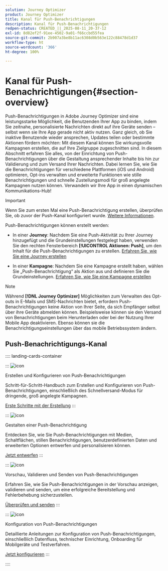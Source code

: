 ```yaml
---
solution: Journey Optimizer
product: Journey Optimizer
title: Kanal für Push-Benachrichtigungen
description: Kanal für Push-Benachrichtigungen
redpen-status: CREATED_||_2025-08-11_20-37-12
exl-id: 8d82ef2f-91ee-4502-9a01-f66ccbd55fea
source-git-commit: 2b907a3be8b11ac6308d0b563e122c88478d1d37
workflow-type: ht
source-wordcount: '366'
ht-degree: 100%

---
```


# Kanal für Push-Benachrichtigungen{#section-overview}

Push-Benachrichtigungen in Adobe Journey Optimizer sind eine leistungsstarke Möglichkeit, die Benutzenden Ihrer App zu binden, indem Sie zeitnahe, personalisierte Nachrichten direkt auf ihre Geräte senden – selbst wenn sie Ihre App gerade nicht aktiv nutzen. Ganz gleich, ob Sie inaktive Benutzende wieder ansprechen, Updates teilen oder bestimmte Aktionen fördern möchten: Mit diesem Kanal können Sie wirkungsvolle Kampagnen erstellen, die auf Ihre Zielgruppe zugeschnitten sind. In diesem Abschnitt erfahren Sie alles, von der Einrichtung von Push-Benachrichtigungen über die Gestaltung ansprechender Inhalte bis hin zur Validierung und zum Versand Ihrer Nachrichten. Dabei lernen Sie, wie Sie die Benachrichtigungen für verschiedene Plattformen (iOS und Android) optimieren, Opt-ins verwalten und erweiterte Funktionen wie stille Benachrichtigungen und schnelle Zustellungsmodi für groß angelegte Kampagnen nutzen können. Verwandeln wir Ihre App in einen dynamischen Kommunikations-Hub!

>[!IMPORTANT]
>
>Wenn Sie zum ersten Mal eine Push-Benachrichtigung erstellen, überprüfen Sie, ob zuvor der Push-Kanal konfiguriert wurde. [Weitere Informationen](../using/push/push-configuration.md).


Push-Benachrichtigungen können erstellt werden:

* In einer **Journey**: Nachdem Sie eine Push-Aktivität zu Ihrer Journey hinzugefügt und die Grundeinstellungen festgelegt haben, verwenden Sie den rechten Fensterbereich **[!UICONTROL Aktionen: Push]**, um den Inhalt für die Push-Benachrichtigungen zu erstellen. [Erfahren Sie, wie Sie eine Journey erstellen](../using/building-journeys/journey-gs.md)

* In einer **Kampagne**: Nachdem Sie eine Kampagne erstellt haben, wählen Sie „Push-Benachrichtigung“ als Aktion aus und definieren Sie die Grundeinstellungen. [Erfahren Sie, wie Sie eine Kampagne erstellen](../using/campaigns/create-campaign.md#configure)


>[!NOTE]
>
>Während **[!DNL Journey Optimizer]** Möglichkeiten zum Verwalten des Opt-outs in E-Mails und SMS-Nachrichten bietet, erfordern Push-Benachrichtigungen keine Aktion von Ihrer Seite, da sich Empfänger selbst über ihre Geräte abmelden können. Beispielsweise können sie den Versand von Benachrichtigungen beim Herunterladen oder bei der Nutzung Ihrer Mobile App deaktivieren. Ebenso können sie die Benachrichtigungseinstellungen über das mobile Betriebssystem ändern.


## Push-Benachrichtigungs-Kanal

:::: landing-cards-container

:::
![icon](https://cdn.experienceleague.adobe.com/icons/circle-play.svg)

Erstellen und Konfigurieren von Push-Benachrichtigungen

Schritt-für-Schritt-Handbuch zum Erstellen und Konfigurieren von Push-Benachrichtigungen, einschließlich des Schnellversand-Modus für dringende, groß angelegte Kampagnen.

[Erste Schritte mit der Erstellung](../using/push/create-push.md)
:::

:::
![icon](https://cdn.experienceleague.adobe.com/icons/puzzle-piece.svg)

Gestalten einer Push-Benachrichtigung

Entdecken Sie, wie Sie Push-Benachrichtigungen mit Medien, Schaltflächen, stillen Benachrichtigungen, benutzerdefinierten Daten und erweiterten Optionen entwerfen und personalisieren können.

[Jetzt entwerfen](../using/push/design-push.md)
:::

:::
![icon](https://cdn.experienceleague.adobe.com/icons/list-check.svg)

Vorschau, Validieren und Senden von Push-Benachrichtigungen

Erfahren Sie, wie Sie Push-Benachrichtigungen in der Vorschau anzeigen, validieren und senden, um eine erfolgreiche Bereitstellung und Fehlerbehebung sicherzustellen.

[Überprüfen und senden](../using/push/send-push.md)
:::

:::
![icon](https://cdn.experienceleague.adobe.com/icons/gear.svg)

Konfiguration von Push-Benachrichtigungen

Detaillierte Anleitungen zur Konfiguration von Push-Benachrichtigungen, einschließlich Datenfluss, technischer Einrichtung, Onboarding für Mobilgeräte und Testverfahren.

[Jetzt konfigurieren](../using/push/push-configuration.md)
:::

::::
